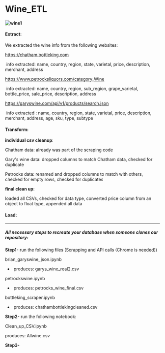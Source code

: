 # Wine_ETL



#### ![wine1](C:\Users\merse\Documents\Wine_ETL\Images\wine1.jpg)

#### Extract:

We extracted the wine info from the following  websites:

https://chatham.bottleking.com

​          info extracted: name, country, region, state, varietal, price, description, merchant, address 

https://www.petrocksliquors.com/category_Wine

​          info extracted: name, country, region, sub_region, grape_varietal, bottle_price, sale_price, description, 		  address 

https://garyswine.com/api/v1/products/search.json

​		 info extracted : name, country, region, state, varietal, price, description, merchant, address, age, sku, 		 type, subtype



#### Transform:

**individual csv cleanup**:

Chatham data: already was part of the scraping code

Gary's wine data: dropped columns to match Chatham data, checked for duplicate

Petrocks data: renamed and dropped columns to match with others, checked for empty rows, checked for duplicates

**final clean up**:

loaded all CSVs, checked for data type, converted price column from an object to float type, appended all data 

#### Load:





---------------------------------------------------------------------------------------------------------------------------------------------------

##### All necessary steps to recreate your database when someone clones our repository:



**Step1-** run the following files (Scrapping and API calls (Chrome is needed))

brian_garyswine_json.ipynb

- ​	produces: garys_wine_real2.csv

petrockswine.ipynb

- ​	produces: petrocks_wine_final.csv

bottleking_scraper.ipynb

- ​	produces: chathambottlekingcleaned.csv

**Step2-** run the following notebook:

Clean_up_CSV.ipynb

produces: Allwine.csv

**Step3-**
